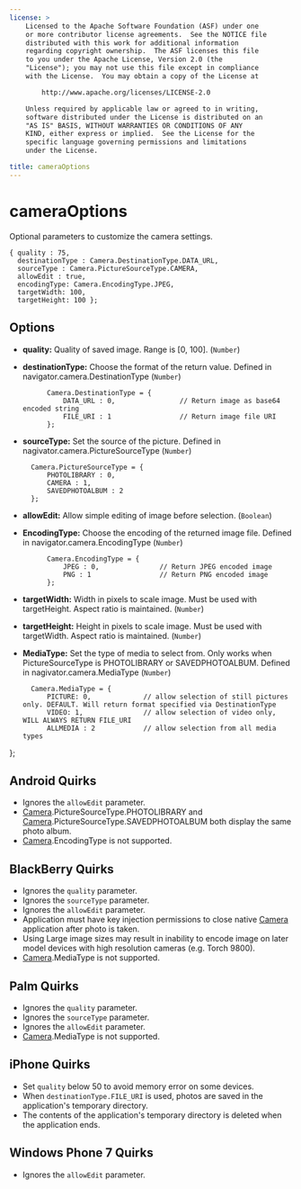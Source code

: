 ```yaml
---
license: >
    Licensed to the Apache Software Foundation (ASF) under one
    or more contributor license agreements.  See the NOTICE file
    distributed with this work for additional information
    regarding copyright ownership.  The ASF licenses this file
    to you under the Apache License, Version 2.0 (the
    "License"); you may not use this file except in compliance
    with the License.  You may obtain a copy of the License at

        http://www.apache.org/licenses/LICENSE-2.0

    Unless required by applicable law or agreed to in writing,
    software distributed under the License is distributed on an
    "AS IS" BASIS, WITHOUT WARRANTIES OR CONDITIONS OF ANY
    KIND, either express or implied.  See the License for the
    specific language governing permissions and limitations
    under the License.

title: cameraOptions
---
```


cameraOptions
=============

Optional parameters to customize the camera settings.

    { quality : 75,
      destinationType : Camera.DestinationType.DATA_URL,
      sourceType : Camera.PictureSourceType.CAMERA,
      allowEdit : true,
      encodingType: Camera.EncodingType.JPEG,
      targetWidth: 100,
      targetHeight: 100 };

Options
-------

- __quality:__ Quality of saved image. Range is [0, 100]. (`Number`)

- __destinationType:__ Choose the format of the return value.  Defined in navigator.camera.DestinationType (`Number`)

            Camera.DestinationType = {
                DATA_URL : 0,                // Return image as base64 encoded string
                FILE_URI : 1                 // Return image file URI
            };

- __sourceType:__ Set the source of the picture.  Defined in nagivator.camera.PictureSourceType (`Number`)

        Camera.PictureSourceType = {
            PHOTOLIBRARY : 0,
            CAMERA : 1,
            SAVEDPHOTOALBUM : 2
        };

- __allowEdit:__ Allow simple editing of image before selection. (`Boolean`)

- __EncodingType:__ Choose the encoding of the returned image file.  Defined in navigator.camera.EncodingType (`Number`)

            Camera.EncodingType = {
                JPEG : 0,               // Return JPEG encoded image
                PNG : 1                 // Return PNG encoded image
            };

- __targetWidth:__ Width in pixels to scale image. Must be used with targetHeight.  Aspect ratio is maintained. (`Number`)
- __targetHeight:__ Height in pixels to scale image. Must be used with targetWidth. Aspect ratio is maintained. (`Number`)

- __MediaType:__ Set the type of media to select from.  Only works when PictureSourceType is PHOTOLIBRARY or SAVEDPHOTOALBUM. Defined in nagivator.camera.MediaType (`Number`)

        Camera.MediaType = {
            PICTURE: 0,             // allow selection of still pictures only. DEFAULT. Will return format specified via DestinationType
            VIDEO: 1,               // allow selection of video only, WILL ALWAYS RETURN FILE_URI
            ALLMEDIA : 2            // allow selection from all media types
};

Android Quirks
--------------

- Ignores the `allowEdit` parameter.
- [Camera](../camera.html).PictureSourceType.PHOTOLIBRARY and [Camera](../camera.html).PictureSourceType.SAVEDPHOTOALBUM both display the same photo album.
- [Camera](../camera.html).EncodingType is not supported.

BlackBerry Quirks
-----------------

- Ignores the `quality` parameter.
- Ignores the `sourceType` parameter.
- Ignores the `allowEdit` parameter.
- Application must have key injection permissions to close native [Camera](../camera.html) application after photo is taken.
- Using Large image sizes may result in inability to encode image on later model devices with high resolution cameras (e.g. Torch 9800).
- [Camera](../camera.html).MediaType is not supported.

Palm Quirks
-----------

- Ignores the `quality` parameter.
- Ignores the `sourceType` parameter.
- Ignores the `allowEdit` parameter.
- [Camera](../camera.html).MediaType is not supported.

iPhone Quirks
--------------

- Set `quality` below 50 to avoid memory error on some devices.
- When `destinationType.FILE_URI` is used, photos are saved in the application's temporary directory.
- The contents of the application's temporary directory is deleted when the application ends.

Windows Phone 7 Quirks
--------------

- Ignores the `allowEdit` parameter.
